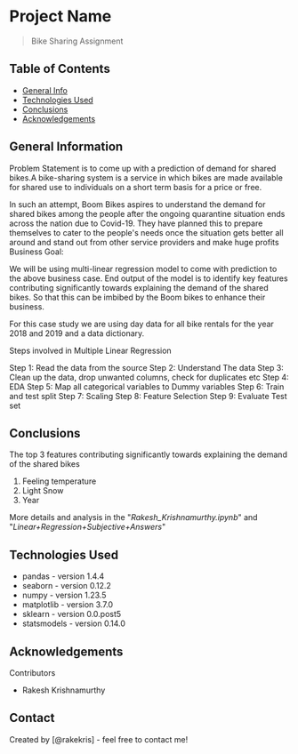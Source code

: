 # Project Name
> Bike Sharing Assignment


## Table of Contents
* [General Info](#general-information)
* [Technologies Used](#technologies-used)
* [Conclusions](#conclusions)
* [Acknowledgements](#acknowledgements)

<!-- You can include any other section that is pertinent to your problem -->

## General Information

Problem Statement is to come up with a prediction of demand for shared bikes.A bike-sharing system is a service in which bikes are made available for shared use to individuals on a short term basis for a price or free.

In such an attempt, Boom Bikes aspires to understand the demand for shared bikes among the people after the ongoing quarantine situation ends across the nation due to Covid-19. They have planned this to prepare themselves to cater to the people's needs once the situation gets better all around and stand out from other service providers and make huge profits Business Goal:

We will be using multi-linear regression model to come with prediction to the above business case. End output of the model is to identify key features contributing significantly towards explaining the demand of the shared bikes. So that this can be imbibed by the Boom bikes to enhance their business.

For this case study we are using day data for all bike rentals for the year 2018 and 2019 and a data dictionary.

<!-- You don't have to answer all the questions - just the ones relevant to your project. -->

Steps involved in Multiple Linear Regression

Step 1: Read the data from the source
Step 2: Understand The data
Step 3: Clean up the data, drop unwanted columns, check for duplicates etc
Step 4: EDA
Step 5: Map all categorical variables to Dummy variables
Step 6: Train and test split
Step 7: Scaling
Step 8: Feature Selection
Step 9: Evaluate Test set


## Conclusions
The top 3 features contributing significantly towards explaining the demand of the shared bikes
1) Feeling temperature
2) Light Snow
3) Year

More details and analysis in the "_Rakesh_Krishnamurthy.ipynb_" and "_Linear+Regression+Subjective+Answers_"


<!-- You don't have to answer all the questions - just the ones relevant to your project. -->


## Technologies Used
- pandas - version 1.4.4
- seaborn - version 0.12.2
- numpy - version 1.23.5
- matplotlib - version 3.7.0
- sklearn - version 0.0.post5
- statsmodels - version 0.14.0

<!-- As the libraries versions keep on changing, it is recommended to mention the version of library used in this project -->

## Acknowledgements
Contributors
- Rakesh Krishnamurthy



## Contact
Created by [@rakekris] - feel free to contact me!


<!-- Optional -->
<!-- ## License -->
<!-- This project is open source and available under the [... License](). -->

<!-- You don't have to include all sections - just the one's relevant to your project -->
